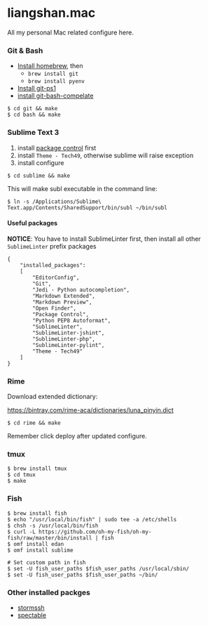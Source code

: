 liangshan.mac
=============

All my personal Mac related configure here.

### Git & Bash

+ [Install homebrew][1], then
    + `brew install git`
    + `brew install pyenv`
+ [Install git-ps1][2]
+ [install git-bash-compelate][3]

```
$ cd git && make
$ cd bash && make
```

[1]: https://github.com/Homebrew/homebrew/blob/master/share/doc/homebrew/Installation.md#installation
[2]: https://github.com/erning/git-ps1
[3]: https://github.com/bobthecow/git-flow-completion/wiki/Install-Bash-git-completion


### Sublime Text 3

1. install [package control](https://packagecontrol.io/installation) first
2. install `Theme - Tech49`, otherwise sublime will raise exception
3. install configure

```
$ cd sublime && make
```

This will make subl executable in the command line:

```
$ ln -s /Applications/Sublime\ Text.app/Contents/SharedSupport/bin/subl ~/bin/subl
```

#### Useful packages

__NOTICE__: You have to install SublimeLinter first, then install all other `SublimeLinter` prefix packages

```
{
    "installed_packages":
    [
        "EditorConfig",
        "Git",
        "Jedi - Python autocompletion",
        "Markdown Extended",
        "Markdown Preview",
        "Open Finder",
        "Package Control",
        "Python PEP8 Autoformat",
        "SublimeLinter",
        "SublimeLinter-jshint",
        "SublimeLinter-php",
        "SublimeLinter-pylint",
        "Theme - Tech49"
    ]
}
```

### Rime

Download extended dictionary:

https://bintray.com/rime-aca/dictionaries/luna_pinyin.dict

```
$ cd rime && make
```

Remember click deploy after updated configure.

### tmux

```
$ brew install tmux
$ cd tmux
$ make
```

### Fish

```
$ brew install fish
$ echo "/usr/local/bin/fish" | sudo tee -a /etc/shells
$ chsh -s /usr/local/bin/fish
$ curl -L https://github.com/oh-my-fish/oh-my-fish/raw/master/bin/install | fish
$ omf install edan
$ omf install sublime

# Set custom path in fish
$ set -U fish_user_paths $fish_user_paths /usr/local/sbin/
$ set -U fish_user_paths $fish_user_paths ~/bin/
```

### Other installed packges

+ [stormssh](https://github.com/emre/storm)
+ [spectable](https://github.com/eczarny/spectacle)

